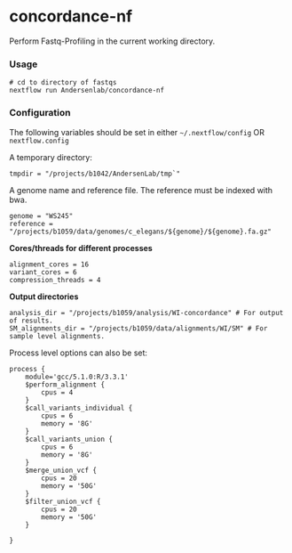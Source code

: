 # concordance-nf

Perform Fastq-Profiling in the current working directory.

### Usage

```
# cd to directory of fastqs
nextflow run Andersenlab/concordance-nf
```
### Configuration

The following variables should be set in either `~/.nextflow/config` OR `nextflow.config`

A temporary directory:
```
tmpdir = "/projects/b1042/AndersenLab/tmp`"
```

A genome name and reference file. The reference must be indexed with bwa.
```
genome = "WS245"
reference = "/projects/b1059/data/genomes/c_elegans/${genome}/${genome}.fa.gz"
```

__Cores/threads for different processes__
```
alignment_cores = 16
variant_cores = 6
compression_threads = 4
```

__Output directories__
```
analysis_dir = "/projects/b1059/analysis/WI-concordance" # For output of results.
SM_alignments_dir = "/projects/b1059/data/alignments/WI/SM" # For sample level alignments.
```

Process level options can also be set:
```
process {
    module='gcc/5.1.0:R/3.3.1'
    $perform_alignment {
        cpus = 4
    }
    $call_variants_individual {
        cpus = 6
        memory = '8G'
    }
    $call_variants_union {
        cpus = 6
        memory = '8G'
    }
    $merge_union_vcf {
        cpus = 20
        memory = '50G'
    }
    $filter_union_vcf {
        cpus = 20
        memory = '50G'
    }

}
```